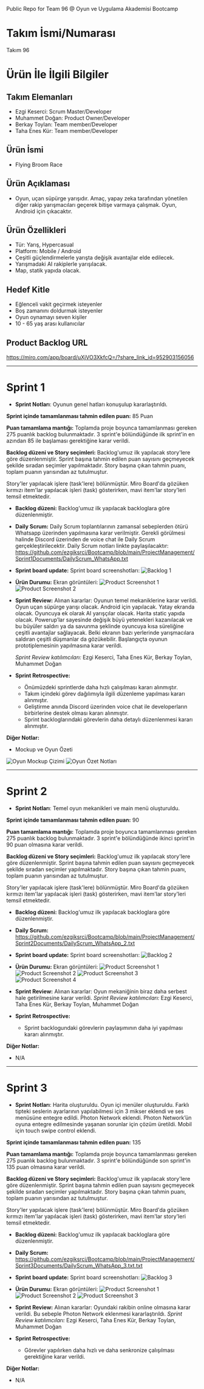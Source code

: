 Public Repo for Team 96 @ Oyun ve Uygulama Akademisi Bootcamp


# **Takım İsmi/Numarası**

Takım 96

# Ürün İle İlgili Bilgiler

## Takım Elemanları

- Ezgi Keserci: Scrum Master/Developer
- Muhammet Doğan: Product Owner/Developer
- Berkay Toylan: Team member/Developer
- Taha Enes Kür: Team member/Developer


## Ürün İsmi

- Flying Broom Race

## Ürün Açıklaması

- Oyun, uçan süpürge yarışıdır. Amaç, yapay zeka tarafından yönetilen diğer rakip yarışmacıları geçerek bitişe varmaya çalışmak. Oyun, Android için çıkacaktır.  

## Ürün Özellikleri

- Tür: Yarış, Hypercasual
- Platform: Mobile / Android
- Çeşitli güçlendirmelerle yarışta değişik avantajlar elde edilecek.
- Yarışmadaki AI rakiplerle yarışılacak.
- Map, statik yapıda olacak.

## Hedef Kitle

- Eğlenceli vakit geçirmek isteyenler
- Boş zamanını doldurmak isteyenler
- Oyun oynamayı seven kişiler
- 10 - 65 yaş arası kullanıcılar

## Product Backlog URL
https://miro.com/app/board/uXjVO3XkfcQ=/?share_link_id=952903156056

---

# Sprint 1
- **Sprint Notları**: Oyunun genel hatları konuşulup kararlaştırıldı.

**Sprint içinde tamamlanması tahmin edilen puan:** 85 Puan

**Puan tamamlama mantığı:** Toplamda proje boyunca tamamlanması gereken 275 puanlık backlog bulunmaktadır. 3 sprint'e bölündüğünde ilk sprint'in en azından 85 ile başlaması gerektiğine karar verildi.

**Backlog düzeni ve Story seçimleri:** Backlog'umuz ilk yapılacak story'lere göre düzenlenmiştir. Sprint başına tahmin edilen puan sayısını geçmeyecek şekilde sıradan seçimler yapılmaktadır. Story başına çıkan tahmin puanı, toplam puanın yarısından az tutulmuştur.

Story'ler yapılacak işlere (task'lere) bölünmüştür. Miro Board'da gözüken kırmızı item'lar yapılacak işleri (task) gösterirken, mavi item'lar story'leri temsil etmektedir.
 
- **Backlog düzeni:** Backlog'umuz ilk yapılacak backloglara göre düzenlenmiştir.
 
- **Daily Scrum:** Daily Scrum toplantılarının zamansal sebeplerden ötürü Whatsapp üzerinden yapılmasına karar verilmiştir. Gerekli görülmesi halinde Discord üzerinden de voice chat ile Daily Scrum gerçekleştirilecektir. Daily Scrum notları linkte paylaşılacaktır: <https://github.com/ezgiksrci/Bootcamp/blob/main/ProjectManagement/Sprint1Documents/DailyScrum_WhatsApp.txt> 
 
- **Sprint board update:** Sprint board screenshotları: ![Backlog 1](https://github.com/ezgiksrci/Bootcamp/blob/main/ProjectManagement/Sprint1Documents/Backlog1.png)

- **Ürün Durumu:** Ekran görüntüleri:
![Product Screenshot 1](https://github.com/ezgiksrci/Bootcamp/blob/main/ProjectManagement/Sprint1Documents/Product_SS1.png)
![Product Screenshot 2](https://github.com/ezgiksrci/Bootcamp/blob/main/ProjectManagement/Sprint1Documents/Product_SS2.png) 
 
- **Sprint Review:** Alınan kararlar: Oyunun temel mekaniklerine karar verildi. Oyun uçan süpürge yarışı olacak. Android için yapılacak. Yatay ekranda olacak. Oyuncuya ek olarak AI yarışçılar olacak. Harita static yapıda olacak. Powerup’lar sayesinde değişik büyü yetenekleri kazanılacak ve bu büyüler saldırı ya da savunma şeklinde oyuncuya kısa süreliğine çeşitli avantajlar sağlayacak. Belki ekranın bazı yerlerinde yarışmacılara saldıran çeşitli düşmanlar da gözükebilir. Başlangıçta oyunun prototiplemesinin yapılmasına karar verildi.	

   *Sprint Review katılımcıları:* Ezgi Keserci, Taha Enes Kür, Berkay Toylan, Muhammet Doğan
   

- **Sprint Retrospective:**
  - Önümüzdeki sprintlerde daha hızlı çalışılması kararı alınmıştır.
  - Takım içindeki görev dağılımıyla ilgili düzenleme yapılması kararı alınmıştır.
  - Geliştirme anında Discord üzerinden voice chat ile developerların birbirlerine destek olması kararı alınmıştır.
  - Sprint backloglarındaki görevlerin daha detaylı düzenlenmesi kararı alınmıştır.

**Diğer Notlar:**
- 	Mockup ve Oyun Özeti

![Oyun Mockup Çizimi](https://github.com/ezgiksrci/Bootcamp/blob/main/ProjectManagement/Sprint1Documents/Oyun_Mockup.jpeg)
![Oyun Özet Notları](https://github.com/ezgiksrci/Bootcamp/blob/main/ProjectManagement/Sprint1Documents/Oyun_Ozet.jpeg)

---

# Sprint 2
- **Sprint Notları**: Temel oyun mekanikleri ve main menü oluşturuldu.

**Sprint içinde tamamlanması tahmin edilen puan:** 90

**Puan tamamlama mantığı:** Toplamda proje boyunca tamamlanması gereken 275 puanlık backlog bulunmaktadır. 3 sprint'e bölündüğünde ikinci sprint'in 90 puan olmasına karar verildi.

**Backlog düzeni ve Story seçimleri:** Backlog'umuz ilk yapılacak story'lere göre düzenlenmiştir. Sprint başına tahmin edilen puan sayısını geçmeyecek şekilde sıradan seçimler yapılmaktadır. Story başına çıkan tahmin puanı, toplam puanın yarısından az tutulmuştur.

Story'ler yapılacak işlere (task'lere) bölünmüştür. Miro Board'da gözüken kırmızı item'lar yapılacak işleri (task) gösterirken, mavi item'lar story'leri temsil etmektedir.
 
- **Backlog düzeni:** Backlog'umuz ilk yapılacak backloglara göre düzenlenmiştir.
 
- **Daily Scrum:** <https://github.com/ezgiksrci/Bootcamp/blob/main/ProjectManagement/Sprint2Documents/DailyScrum_WhatsApp_2.txt> 
 
- **Sprint board update:** Sprint board screenshotları: ![Backlog 2](https://github.com/ezgiksrci/Bootcamp/blob/main/ProjectManagement/Sprint2Documents/backlog2.png)

- **Ürün Durumu:** Ekran görüntüleri:
![Product Screenshot 1](https://github.com/ezgiksrci/Bootcamp/blob/main/ProjectManagement/Sprint2Documents/Product_SS1.jpeg)
![Product Screenshot 2](https://github.com/ezgiksrci/Bootcamp/blob/main/ProjectManagement/Sprint2Documents/Product_SS2.png) 
![Product Screenshot 3](https://github.com/ezgiksrci/Bootcamp/blob/main/ProjectManagement/Sprint2Documents/Product_SS3.png)
![Product Screenshot 4](https://github.com/ezgiksrci/Bootcamp/blob/main/ProjectManagement/Sprint2Documents/Product_SS4.png)
 
- **Sprint Review:** Alınan kararlar: Oyun mekaniğinin biraz daha serbest hale getirilmesine karar verildi. 
   *Sprint Review katılımcıları:* Ezgi Keserci, Taha Enes Kür, Berkay Toylan, Muhammet Doğan

- **Sprint Retrospective:**
  - Sprint backlogundaki görevlerin paylaşımının daha iyi yapılması kararı alınmıştır. 
  
**Diğer Notlar:**
- N/A

---

# Sprint 3
- **Sprint Notları**: Harita oluşturuldu. Oyun içi menüler oluşturuldu. Farklı tipteki seslerin ayarlarının yapılabilmesi için 3 mikser eklendi ve ses menüsüne entegre edildi. Photon Network eklendi. Photon Network’ün oyuna entegre edilmesinde yaşanan sorunlar için çözüm üretildi. Mobil için touch swipe control eklendi.

**Sprint içinde tamamlanması tahmin edilen puan:** 135

**Puan tamamlama mantığı:** Toplamda proje boyunca tamamlanması gereken 275 puanlık backlog bulunmaktadır. 3 sprint'e bölündüğünde son sprint'in 135 puan olmasına karar verildi.

**Backlog düzeni ve Story seçimleri:** Backlog'umuz ilk yapılacak story'lere göre düzenlenmiştir. Sprint başına tahmin edilen puan sayısını geçmeyecek şekilde sıradan seçimler yapılmaktadır. Story başına çıkan tahmin puanı, toplam puanın yarısından az tutulmuştur.

Story'ler yapılacak işlere (task'lere) bölünmüştür. Miro Board'da gözüken kırmızı item'lar yapılacak işleri (task) gösterirken, mavi item'lar story'leri temsil etmektedir.
 
- **Backlog düzeni:** Backlog'umuz ilk yapılacak backloglara göre düzenlenmiştir.
 
- **Daily Scrum:** <https://github.com/ezgiksrci/Bootcamp/blob/main/ProjectManagement/Sprint3Documents/DailyScrum_WhatsApp_3.txt.txt> 
 
- **Sprint board update:** Sprint board screenshotları: ![Backlog 3](https://github.com/ezgiksrci/Bootcamp/blob/main/ProjectManagement/Sprint3Documents/backlog3.png)


- **Ürün Durumu:** Ekran görüntüleri:
![Product Screenshot 1](https://github.com/ezgiksrci/Bootcamp/blob/main/ProjectManagement/Sprint3Documents/Product_SS1.png)
![Product Screenshot 2](https://github.com/ezgiksrci/Bootcamp/blob/main/ProjectManagement/Sprint3Documents/Product_SS2.png)
![Product Screenshot 3](https://github.com/ezgiksrci/Bootcamp/blob/main/ProjectManagement/Sprint3Documents/Product_SS3.png)

- **Sprint Review:** Alınan kararlar: Oyundaki rakibin online olmasına karar verildi. Bu sebeple Photon Network eklenmesi kararlaştırıldı. 
   *Sprint Review katılımcıları:* Ezgi Keserci, Taha Enes Kür, Berkay Toylan, Muhammet Doğan

- **Sprint Retrospective:**
  - Görevler yapılırken daha hızlı ve daha senkronize çalışılması gerektiğine karar verildi. 
  
**Diğer Notlar:**
- N/A
